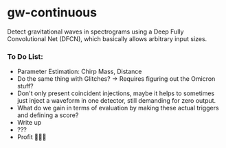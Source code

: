 # gw-continuous
Detect gravitational waves in spectrograms using a Deep Fully Convolutional Net (DFCN), which basically allows arbitrary input sizes.



### To Do List:

* Parameter Estimation: Chirp Mass, Distance
* Do the same thing with Glitches? → Requires figuring out the Omicron stuff?
* Don't only present coincident injections, maybe it helps to sometimes just inject a waveform in one detector, still demanding for zero output.
* What do we gain in terms of evaluation by making these actual triggers and defining a score?
* Write up
* ???
* Profit 💸💸💸

